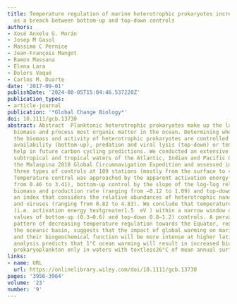 ```yaml
---
title: Temperature regulation of marine heterotrophic prokaryotes increases latitudinally
  as a breach between bottom‐up and top‐down controls
authors:
- Xosé Anxelu G. Morán
- Josep M Gasol
- Massimo C Pernice
- Jean‐François Mangot
- Ramon Massana
- Elena Lara
- Dolors Vaqué
- Carlos M. Duarte
date: '2017-09-01'
publishDate: '2024-08-05T15:04:46.537220Z'
publication_types:
- article-journal
publication: '*Global Change Biology*'
doi: 10.1111/gcb.13730
abstract: Abstract  Planktonic heterotrophic prokaryotes make up the largest living
  biomass and process most organic matter in the ocean. Determining when and where
  the biomass and activity of heterotrophic prokaryotes are controlled by resource
  availability (bottom‐up), predation and viral lysis (top‐down) or temperature will
  help in future carbon cycling predictions. We conducted an extensive survey across
  subtropical and tropical waters of the Atlantic, Indian and Pacific Oceans during
  the Malaspina 2010 Global Circumnavigation Expedition and assessed indices for these
  three types of controls at 109 stations (mostly from the surface to 4,000 m depth).
  Temperature control was approached by the apparent activation energy in eV (ranging
  from 0.46 to 3.41), bottom‐up control by the slope of the log‐log relationship between
  biomass and production rate (ranging from −0.12 to 1.09) and top‐down control by
  an index that considers the relative abundances of heterotrophic nanoflagellates
  and viruses (ranging from 0.82 to 4.83). We conclude that temperature becomes dominant
  (i.e. activation energy textgreater1.5  eV ) within a narrow window of intermediate
  values of bottom‐up (0.3–0.6) and top‐down 0.8–1.2) controls. A pervasive latitudinal
  pattern of decreasing temperature regulation towards the Equator, regardless of
  the oceanic basin, suggests that the impact of global warming on marine microbes
  and their biogeochemical function will be more intense at higher latitudes. Our
  analysis predicts that 1°C ocean warming will result in increased biomass of heterotrophic
  prokaryoplankton only in waters with textless26°C of mean annual surface temperature.
links:
- name: URL
  url: https://onlinelibrary.wiley.com/doi/10.1111/gcb.13730
pages: '3956-3964'
volume: '23'
number: '9'
---
```


